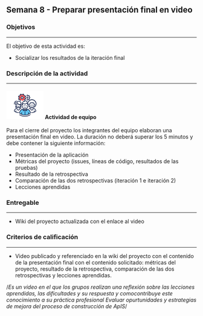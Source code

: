 ## Semana 8 - Preparar presentación final en video

### Objetivos

---

El objetivo de esta actividad es:

- Socializar los resultados de la iteración final

### Descripción de la actividad

---

#### ![](./../../assets/images/grupo.png) Actividad de equipo

Para el cierre del proyecto los integrantes del equipo elaboran una presentación final en video. La duración no deberá superar los 5 minutos y debe contener la siguiente información:

- Presentación de la aplicación
- Métricas del proyecto (issues, líneas de código, resultados de las pruebas)
- Resultado de la retrospectiva
- Comparación de las dos retrospectivas (iteración 1 e iteración 2)
- Lecciones aprendidas

### Entregable

---

- Wiki del proyecto actualizada con el enlace al video

### Criterios de calificación

---

- Video publicado y referenciado en la wiki del proyecto con el contenido de la presentación final con el contenido solicitado: métricas del proyecto, resultado de la retrospectiva, comparación de las dos retrospectivas y lecciones aprendidas.

/*Es un video en el que los grupos realizan una reflexión sobre las lecciones aprendidas, las dificultades y su respuesta y comocontribuye este conocimiento a su práctica profesional Evaluar opurtunidades y estrategias de mejora del proceso de construcción de ApIS*/
